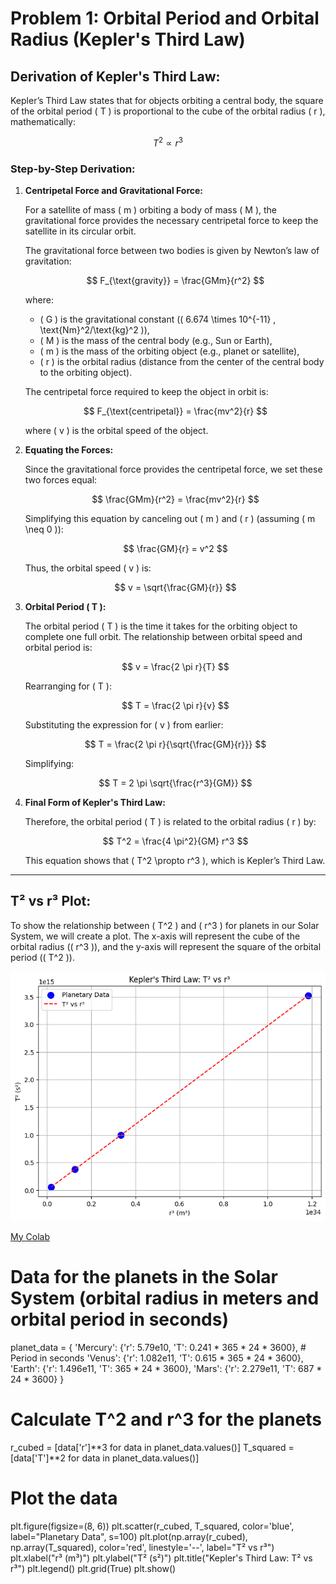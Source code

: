 # Problem 1: Orbital Period and Orbital Radius (Kepler's Third Law)

## Derivation of Kepler's Third Law:

Kepler’s Third Law states that for objects orbiting a central body, the square of the orbital period \( T \) is proportional to the cube of the orbital radius \( r \), mathematically:

$$
T^2 \propto r^3
$$

### Step-by-Step Derivation:

1. **Centripetal Force and Gravitational Force:**

   For a satellite of mass \( m \) orbiting a body of mass \( M \), the gravitational force provides the necessary centripetal force to keep the satellite in its circular orbit.

   The gravitational force between two bodies is given by Newton’s law of gravitation:

   $$
   F_{\text{gravity}} = \frac{GMm}{r^2}
   $$

   where:
   - \( G \) is the gravitational constant (\( 6.674 \times 10^{-11} \, \text{Nm}^2/\text{kg}^2 \)),
   - \( M \) is the mass of the central body (e.g., Sun or Earth),
   - \( m \) is the mass of the orbiting object (e.g., planet or satellite),
   - \( r \) is the orbital radius (distance from the center of the central body to the orbiting object).

   The centripetal force required to keep the object in orbit is:

   $$
   F_{\text{centripetal}} = \frac{mv^2}{r}
   $$

   where \( v \) is the orbital speed of the object.

2. **Equating the Forces:**

   Since the gravitational force provides the centripetal force, we set these two forces equal:

   $$
   \frac{GMm}{r^2} = \frac{mv^2}{r}
   $$

   Simplifying this equation by canceling out \( m \) and \( r \) (assuming \( m \neq 0 \)):

   $$
   \frac{GM}{r} = v^2
   $$

   Thus, the orbital speed \( v \) is:

   $$
   v = \sqrt{\frac{GM}{r}}
   $$

3. **Orbital Period \( T \):**

   The orbital period \( T \) is the time it takes for the orbiting object to complete one full orbit. The relationship between orbital speed and orbital period is:

   $$
   v = \frac{2 \pi r}{T}
   $$

   Rearranging for \( T \):

   $$
   T = \frac{2 \pi r}{v}
   $$

   Substituting the expression for \( v \) from earlier:

   $$
   T = \frac{2 \pi r}{\sqrt{\frac{GM}{r}}}
   $$

   Simplifying:

   $$
   T = 2 \pi \sqrt{\frac{r^3}{GM}}
   $$

4. **Final Form of Kepler's Third Law:**

   Therefore, the orbital period \( T \) is related to the orbital radius \( r \) by:

   $$
   T^2 = \frac{4 \pi^2}{GM} r^3
   $$

   This equation shows that \( T^2 \propto r^3 \), which is Kepler’s Third Law.

---

## T² vs r³ Plot:

To show the relationship between \( T^2 \) and \( r^3 \) for planets in our Solar System, we will create a plot. The x-axis will represent the cube of the orbital radius (\( r^3 \)), and the y-axis will represent the square of the orbital period (\( T^2 \)).


![alt text](image-2.png)

[My Colab](https://colab.research.google.com/drive/1qP4dBedUpvvfWsVxY26c0vqmXayg90XI#scrollTo=G9rPV8yD-MIY)


# Data for the planets in the Solar System (orbital radius in meters and orbital period in seconds)
planet_data = {
    'Mercury': {'r': 5.79e10, 'T': 0.241 * 365 * 24 * 3600},  # Period in seconds
    'Venus': {'r': 1.082e11, 'T': 0.615 * 365 * 24 * 3600},
    'Earth': {'r': 1.496e11, 'T': 365 * 24 * 3600},
    'Mars': {'r': 2.279e11, 'T': 687 * 24 * 3600}
}

# Calculate T^2 and r^3 for the planets
r_cubed = [data['r']**3 for data in planet_data.values()]
T_squared = [data['T']**2 for data in planet_data.values()]

# Plot the data
plt.figure(figsize=(8, 6))
plt.scatter(r_cubed, T_squared, color='blue', label="Planetary Data", s=100)
plt.plot(np.array(r_cubed), np.array(T_squared), color='red', linestyle='--', label="T² vs r³")
plt.xlabel("r³ (m³)")
plt.ylabel("T² (s²)")
plt.title("Kepler's Third Law: T² vs r³")
plt.legend()
plt.grid(True)
plt.show()



